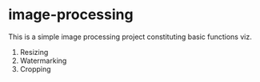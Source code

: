 image-processing
================

This is a simple image processing project constituting basic functions viz. 

1. Resizing
2. Watermarking
3. Cropping
